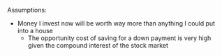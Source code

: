 Assumptions:
- Money I invest now will be worth way more than anything I could put into a house
	- The opportunity cost of saving for a down payment is very high given the compound interest of the stock market